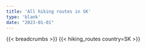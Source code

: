 ```yaml
---
title: 'All hiking routes in SK'
type: 'blank'
date: "2023-01-01"
---
```


{{< breadcrumbs >}}
{{< hiking_routes country=SK >}}
